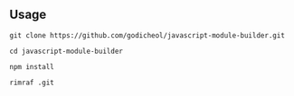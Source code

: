 ## Usage

```console
git clone https://github.com/godicheol/javascript-module-builder.git

cd javascript-module-builder

npm install

rimraf .git
```